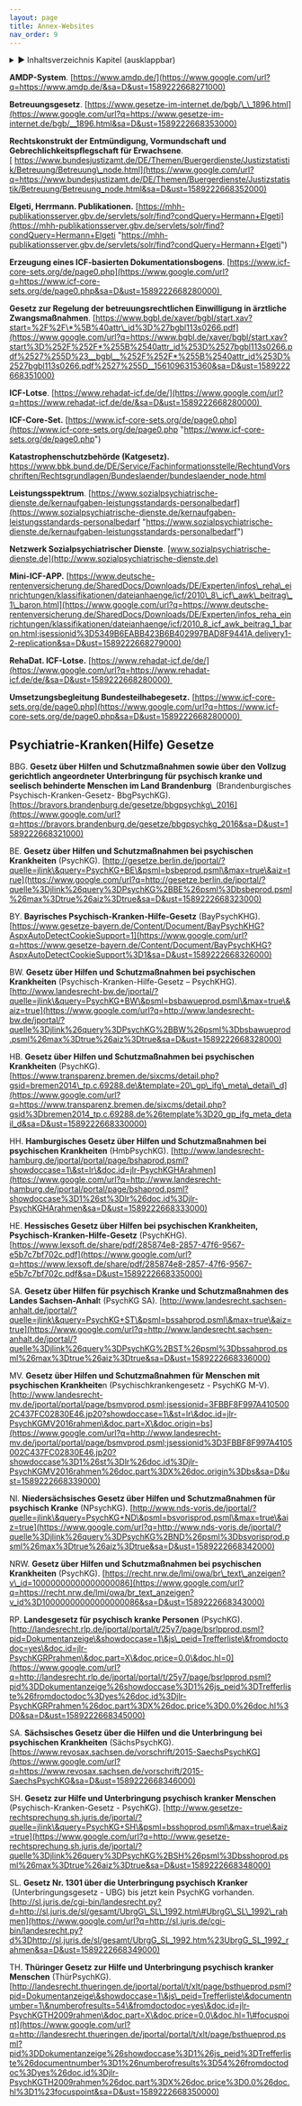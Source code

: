 ```yaml
---
layout: page
title: Annex-Websites
nav_order: 9
---
```

 
<details markdown="block"> 
  <summary> 
      &#9658; Inhaltsverzeichnis Kapitel (ausklappbar) 
  </summary>
 
1. TOC
{:toc}
 </details>
 
   <p></p>
 
 
**AMDP-System**.
[https://www.amdp.de/](https://www.google.com/url?q=https://www.amdp.de/&sa=D&ust=1589222668271000)

**Betreuungsgesetz**.
[https://www.gesetze-im-internet.de/bgb/\_\_1896.html](https://www.google.com/url?q=https://www.gesetze-im-internet.de/bgb/__1896.html&sa=D&ust=1589222668353000)

**Rechtskonstrukt der Entmündigung, Vormundschaft und
Gebrechlichkeitspflegschaft für
Erwachsene**.[ https://www.bundesjustizamt.de/DE/Themen/Buergerdienste/Justizstatistik/Betreuung/Betreuung\_node.html](https://www.google.com/url?q=https://www.bundesjustizamt.de/DE/Themen/Buergerdienste/Justizstatistik/Betreuung/Betreuung_node.html&sa=D&ust=1589222668352000)

**Elgeti, Herrmann. Publikationen.**
[https://mhh-publikationsserver.gbv.de/servlets/solr/find?condQuery=Hermann+Elgeti](https://mhh-publikationsserver.gbv.de/servlets/solr/find?condQuery=Hermann+Elgeti "https://mhh-publikationsserver.gbv.de/servlets/solr/find?condQuery=Hermann+Elgeti")

**Erzeugung eines ICF-basierten Dokumentationsbogens**.
[https://www.icf-core-sets.org/de/page0.php](https://www.google.com/url?q=https://www.icf-core-sets.org/de/page0.php&sa=D&ust=1589222668280000) 

**Gesetz zur Regelung der betreuungsrechtlichen Einwilligung in
ärztliche Zwangsmaßnahmen**.
[https://www.bgbl.de/xaver/bgbl/start.xav?start=%2F%2F\*%5B%40attr\_id%3D%27bgbl113s0266.pdf](https://www.google.com/url?q=https://www.bgbl.de/xaver/bgbl/start.xav?start%3D%252F%252F*%255B%2540attr_id%253D%2527bgbl113s0266.pdf%2527%255D%23__bgbl__%252F%252F*%255B%2540attr_id%253D%2527bgbl113s0266.pdf%2527%255D__1561096315360&sa=D&ust=1589222668351000)

**ICF-Lotse**.
[https://www.rehadat-icf.de/de/](https://www.google.com/url?q=https://www.rehadat-icf.de/de/&sa=D&ust=1589222668280000) 

**ICF-Core-Set.**
[https://www.icf-core-sets.org/de/page0.php](https://www.icf-core-sets.org/de/page0.php "https://www.icf-core-sets.org/de/page0.php")

**Katastrophenschutzbehörde (Katgesetz).**
<https://www.bbk.bund.de/DE/Service/Fachinformationsstelle/RechtundVorschriften/Rechtsgrundlagen/Bundeslaender/bundeslaender_node.html>

**Leistungsspektrum**. [https://www.sozialpsychiatrische-dienste.de/kernaufgaben-leistungsstandards-personalbedarf](https://www.sozialpsychiatrische-dienste.de/kernaufgaben-leistungsstandards-personalbedarf "https://www.sozialpsychiatrische-dienste.de/kernaufgaben-leistungsstandards-personalbedarf")

**Netzwerk Sozialpsychiatrischer Dienste**.
[www.sozialpsychiatrische-dienste.de](http://www.sozialpsychiatrische-dienste.de)

**Mini-ICF-APP.**
[https://www.deutsche-rentenversicherung.de/SharedDocs/Downloads/DE/Experten/infos\_reha\_einrichtungen/klassifikationen/dateianhaenge/icf/2010\_8\_icf\_awk\_beitrag\_1\_baron.html](https://www.google.com/url?q=https://www.deutsche-rentenversicherung.de/SharedDocs/Downloads/DE/Experten/infos_reha_einrichtungen/klassifikationen/dateianhaenge/icf/2010_8_icf_awk_beitrag_1_baron.html;jsessionid%3D5349B6EABB423B6B402997BAD8F9441A.delivery1-2-replication&sa=D&ust=1589222668279000)

**RehaDat. ICF-Lotse.**
[https://www.rehadat-icf.de/de/](https://www.google.com/url?q=https://www.rehadat-icf.de/de/&sa=D&ust=1589222668280000) 

**Umsetzungsbegleitung Bundesteilhabegesetz.**
[https://www.icf-core-sets.org/de/page0.php](https://www.google.com/url?q=https://www.icf-core-sets.org/de/page0.php&sa=D&ust=1589222668280000) 

## **Psychiatrie-Kranken(Hilfe) Gesetze**

BBG. **Gesetz über Hilfen und Schutzmaßnahmen sowie über den Vollzug
gerichtlich angeordneter Unterbringung für psychisch kranke und seelisch
behinderte Menschen im Land Brandenburg**  (Brandenburgisches
Psychisch-Kranken-Gesetz- BbgPsychKG).
[https://bravors.brandenburg.de/gesetze/bbgpsychkg\_2016](https://www.google.com/url?q=https://bravors.brandenburg.de/gesetze/bbgpsychkg_2016&sa=D&ust=1589222668321000)

BE. **Gesetz über Hilfen und Schutzmaßnahmen bei psychischen
Krankheiten** (PsychKG).
[http://gesetze.berlin.de/jportal/?quelle=jlink\&query=PsychKG+BE\&psml=bsbeprod.psml\&max=true\&aiz=true](https://www.google.com/url?q=http://gesetze.berlin.de/jportal/?quelle%3Djlink%26query%3DPsychKG%2BBE%26psml%3Dbsbeprod.psml%26max%3Dtrue%26aiz%3Dtrue&sa=D&ust=1589222668323000)

BY. **Bayrisches Psychisch-Kranken-Hilfe-Gesetz** (BayPsychKHG).
[https://www.gesetze-bayern.de/Content/Document/BayPsychKHG?AspxAutoDetectCookieSupport=1](https://www.google.com/url?q=https://www.gesetze-bayern.de/Content/Document/BayPsychKHG?AspxAutoDetectCookieSupport%3D1&sa=D&ust=1589222668326000)

BW. **Gesetz über Hilfen und Schutzmaßnahmen bei psychischen
Krankheiten** (Psychisch-Kranken-Hilfe-Gesetz – PsychKHG).
[http://www.landesrecht-bw.de/jportal/?quelle=jlink\&query=PsychKG+BW\&psml=bsbawueprod.psml\&max=true\&aiz=true](https://www.google.com/url?q=http://www.landesrecht-bw.de/jportal/?quelle%3Djlink%26query%3DPsychKG%2BBW%26psml%3Dbsbawueprod.psml%26max%3Dtrue%26aiz%3Dtrue&sa=D&ust=1589222668328000)

HB. **Gesetz über Hilfen und Schutzmaßnahmen bei psychischen
Krankheiten** (PsychKG).
[https://www.transparenz.bremen.de/sixcms/detail.php?gsid=bremen2014\_tp.c.69288.de\&template=20\_gp\_ifg\_meta\_detail\_d](https://www.google.com/url?q=https://www.transparenz.bremen.de/sixcms/detail.php?gsid%3Dbremen2014_tp.c.69288.de%26template%3D20_gp_ifg_meta_detail_d&sa=D&ust=1589222668330000)

HH. **Hamburgisches Gesetz über Hilfen und Schutzmaßnahmen bei
psychischen Krankheiten** (HmbPsychKG).
[http://www.landesrecht-hamburg.de/jportal/portal/page/bshaprod.psml?showdoccase=1\&st=lr\&doc.id=jlr-PsychKGHArahmen](https://www.google.com/url?q=http://www.landesrecht-hamburg.de/jportal/portal/page/bshaprod.psml?showdoccase%3D1%26st%3Dlr%26doc.id%3Djlr-PsychKGHArahmen&sa=D&ust=1589222668333000)

HE. **Hessisches Gesetz über Hilfen bei psychischen Krankheiten,
Psychisch-Kranken-Hilfe-Gesetz** (PsychKHG).
[https://www.lexsoft.de/share/pdf/285874e8-2857-47f6-9567-e5b7c7bf702c.pdf](https://www.google.com/url?q=https://www.lexsoft.de/share/pdf/285874e8-2857-47f6-9567-e5b7c7bf702c.pdf&sa=D&ust=1589222668335000)

SA. **Gesetz über Hilfen für psychisch Kranke und Schutzmaßnahmen des
Landes Sachsen-Anhal**t (PsychKG SA).
[http://www.landesrecht.sachsen-anhalt.de/jportal/?quelle=jlink\&query=PsychKG+ST\&psml=bssahprod.psml\&max=true\&aiz=true](https://www.google.com/url?q=http://www.landesrecht.sachsen-anhalt.de/jportal/?quelle%3Djlink%26query%3DPsychKG%2BST%26psml%3Dbssahprod.psml%26max%3Dtrue%26aiz%3Dtrue&sa=D&ust=1589222668336000)

MV. **Gesetz über Hilfen und Schutzmaßnahmen für Menschen mit
psychischen Krankheite**n (Psychischkrankengesetz - PsychKG M-V).
[http://www.landesrecht-mv.de/jportal/portal/page/bsmvprod.psml;jsessionid=3FBBF8F997A4105002C437FC02830E46.jp20?showdoccase=1\&st=lr\&doc.id=jlr-PsychKGMV2016rahmen\&doc.part=X\&doc.origin=bs](https://www.google.com/url?q=http://www.landesrecht-mv.de/jportal/portal/page/bsmvprod.psml;jsessionid%3D3FBBF8F997A4105002C437FC02830E46.jp20?showdoccase%3D1%26st%3Dlr%26doc.id%3Djlr-PsychKGMV2016rahmen%26doc.part%3DX%26doc.origin%3Dbs&sa=D&ust=1589222668339000)

NI. **Niedersächsisches Gesetz über Hilfen und Schutzmaßnahmen für
psychisch Kranke** (NPsychKG).
[http://www.nds-voris.de/jportal/?quelle=jlink\&query=PsychKG+ND\&psml=bsvorisprod.psml\&max=true\&aiz=true](https://www.google.com/url?q=http://www.nds-voris.de/jportal/?quelle%3Djlink%26query%3DPsychKG%2BND%26psml%3Dbsvorisprod.psml%26max%3Dtrue%26aiz%3Dtrue&sa=D&ust=1589222668342000)

NRW. **Gesetz über Hilfen und Schutzmaßnahmen bei psychischen
Krankheiten** (PsychKG).
[https://recht.nrw.de/lmi/owa/br\_text\_anzeigen?v\_id=10000000000000000086](https://www.google.com/url?q=https://recht.nrw.de/lmi/owa/br_text_anzeigen?v_id%3D10000000000000000086&sa=D&ust=1589222668343000)

RP. **Landesgesetz für psychisch kranke Personen** (PsychKG).
[http://landesrecht.rlp.de/jportal/portal/t/25y7/page/bsrlpprod.psml?pid=Dokumentanzeige\&showdoccase=1\&js\_peid=Trefferliste\&fromdoctodoc=yes\&doc.id=jlr-PsychKGRPrahmen\&doc.part=X\&doc.price=0.0\&doc.hl=0](https://www.google.com/url?q=http://landesrecht.rlp.de/jportal/portal/t/25y7/page/bsrlpprod.psml?pid%3DDokumentanzeige%26showdoccase%3D1%26js_peid%3DTrefferliste%26fromdoctodoc%3Dyes%26doc.id%3Djlr-PsychKGRPrahmen%26doc.part%3DX%26doc.price%3D0.0%26doc.hl%3D0&sa=D&ust=1589222668345000)

SA. **Sächsisches Gesetz über die Hilfen und die Unterbringung bei
psychischen Krankheiten** (SächsPsychKG).
[https://www.revosax.sachsen.de/vorschrift/2015-SaechsPsychKG](https://www.google.com/url?q=https://www.revosax.sachsen.de/vorschrift/2015-SaechsPsychKG&sa=D&ust=1589222668346000)

SH. **Gesetz zur Hilfe und Unterbringung psychisch kranker Menschen**
(Psychisch-Kranken-Gesetz - PsychKG).
[http://www.gesetze-rechtsprechung.sh.juris.de/jportal/?quelle=jlink\&query=PsychKG+SH\&psml=bsshoprod.psml\&max=true\&aiz=true](https://www.google.com/url?q=http://www.gesetze-rechtsprechung.sh.juris.de/jportal/?quelle%3Djlink%26query%3DPsychKG%2BSH%26psml%3Dbsshoprod.psml%26max%3Dtrue%26aiz%3Dtrue&sa=D&ust=1589222668348000)

SL. **Gesetz Nr. 1301 über die Unterbringung psychisch Kranker**
 (Unterbringungsgesetz - UBG) bis jetzt kein PsychKG vorhanden.
[http://sl.juris.de/cgi-bin/landesrecht.py?d=http://sl.juris.de/sl/gesamt/UbrgG\_SL\_1992.htm\#UbrgG\_SL\_1992\_rahmen](https://www.google.com/url?q=http://sl.juris.de/cgi-bin/landesrecht.py?d%3Dhttp://sl.juris.de/sl/gesamt/UbrgG_SL_1992.htm%23UbrgG_SL_1992_rahmen&sa=D&ust=1589222668349000)

TH. **Thüringer Gesetz zur Hilfe und Unterbringung psychisch kranker
Menschen** (ThürPsychKG).
[http://landesrecht.thueringen.de/jportal/portal/t/xlt/page/bsthueprod.psml?pid=Dokumentanzeige\&showdoccase=1\&js\_peid=Trefferliste\&documentnumber=1\&numberofresults=54\&fromdoctodoc=yes\&doc.id=jlr-PsychKGTH2009rahmen\&doc.part=X\&doc.price=0.0\&doc.hl=1\#focuspoint](https://www.google.com/url?q=http://landesrecht.thueringen.de/jportal/portal/t/xlt/page/bsthueprod.psml?pid%3DDokumentanzeige%26showdoccase%3D1%26js_peid%3DTrefferliste%26documentnumber%3D1%26numberofresults%3D54%26fromdoctodoc%3Dyes%26doc.id%3Djlr-PsychKGTH2009rahmen%26doc.part%3DX%26doc.price%3D0.0%26doc.hl%3D1%23focuspoint&sa=D&ust=1589222668350000)

<div class="section fnlist" data-role="doc-footnotes">

</div>
